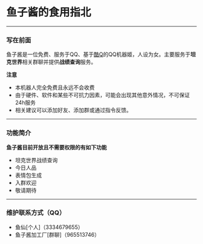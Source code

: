 # 鱼子酱的食用指北
***

### 写在前面
鱼子酱是一位免费、服务于QQ、基于[酷Q](https://cqp.cc/)的QQ机器姬，人设为女。主要服务于**坦克世界**相关群聊并提供**战绩查询**服务。

**注意**
* 本机器人完全免费且永远不会收费
* 由于硬件、软件和某些不可抗力因素，可能会出现其他意外情况，不可保证24h服务
* 相关建议可以添加好友、添加群或通过指令反馈。

***
### 功能简介

**鱼子酱目前开放且不需要权限的有如下功能**
* 坦克世界战绩查询
* 今日人品
* 表情包生成
* 入群欢迎
* 敬请期待 


***
### 维护联系方式（QQ）
* 鱼仙[个人]（3334679655）
* 鱼子酱加工厂[群聊]（965513746）



